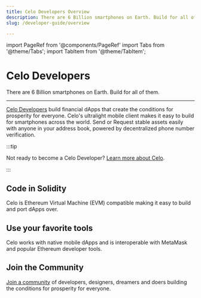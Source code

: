 ```yaml
---
title: Celo Developers Overview
description: There are 6 Billion smartphones on Earth. Build for all of them.
slug: /developer-guide/overview

---
```


import PageRef from '@components/PageRef'
import Tabs from '@theme/Tabs';
import TabItem from '@theme/TabItem';

# Celo Developers

There are 6 Billion smartphones on Earth. Build for all of them.

___


[Celo Developers](https://celo.org/developers) build financial dApps that create the conditions for prosperity for everyone. Celo's ultralight mobile client makes it easy to build for smartphones across the world. Send or Request stable assets easily with anyone in your address book, powered by decentralized phone number verification. 

<PageRef url="/developer-resources/deploy-dapp" pageName="Build on Celo" />

:::tip

Not ready to become a Celo Developer? [Learn more about Celo](../../docs/welcome.md).

:::
## Code in Solidity

Celo is Ethereum Virtual Machine (EVM) compatible making it easy to build and port dApps over.

<PageRef url="/developer-guide/start" pageName="Code Examples" />

## Use your favorite tools

Celo works with native mobile dApps and is interoperable with MetaMask and popular Ethereum developer tools.

<PageRef url="/learn/developer-tools" pageName="Developer Tools" />

## Join the Community

[Join a community](https://celo.org/community) of developers, designers, dreamers and doers building the conditions for prosperity for everyone.

<PageRef url="https://chat.celo.org" pageName="Discord" />
<PageRef url="https://forum.celo.org" pageName="Discourse Forum" />
